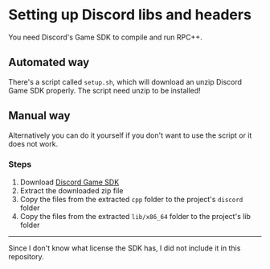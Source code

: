 # Setting up Discord libs and headers
You need Discord's Game SDK to compile and run RPC++.
## Automated way
There's a script called `setup.sh`, which will download an unzip Discord Game SDK properly. The script need unzip to be installed!
## Manual way
Alternatively you can do it yourself if you don't want to use the script or it does not work.
### Steps
1. Download [Discord Game SDK](https://dl-game-sdk.discordapp.net/2.5.6/discord_game_sdk.zip)
1. Extract the downloaded zip file
1. Copy the files from the extracted `cpp` folder to the project's `discord` folder
2. Copy the files from the extracted `lib/x86_64` folder to the project's lib folder

---
Since I don't know what license the SDK has, I did not include it in this repository.